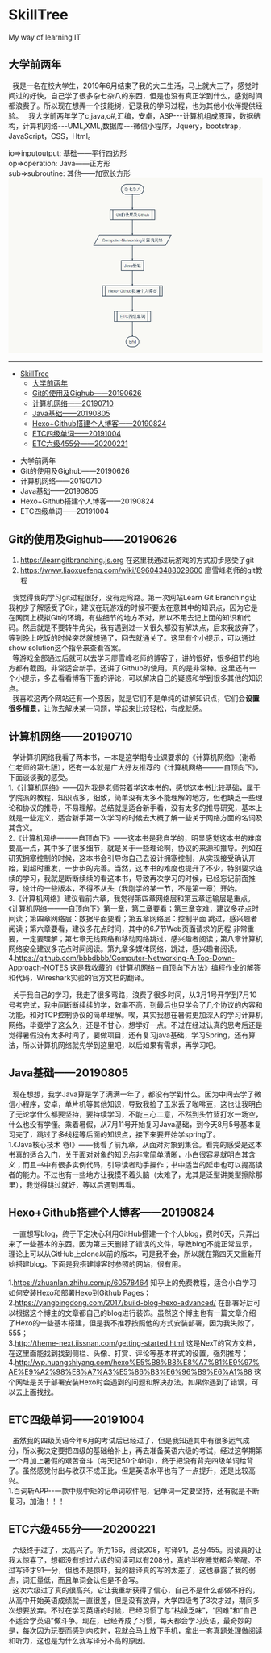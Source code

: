 ﻿# SkillTree

My way of learning IT
## 大学前两年
&nbsp;&nbsp;我是一名在校大学生，2019年6月结束了我的大二生活，马上就大三了，感觉时间过的好快，自己学了很多杂七杂八的东西，但是也没有真正学到什么，感觉时间都浪费了。所以现在想弄一个技能树，记录我的学习过程，也为其他小伙伴提供经验。
&nbsp;&nbsp;我大学前两年学了c,java,c#,汇编，安卓，ASP---计算机组成原理，数据结构，计算机网络---UML,XML,数据库---微信小程序，Jquery，bootstrap，JavaScript，CSS，Html。

io=>inputoutput: 基础——平行四边形<br/>
op=>operation: Java——正方形<br/>
sub=>subroutine: 其他——加宽长方形<br/>
![avatar](https://github.com/bbbdbbb/SkillTree/blob/master/img/st20191004_add_CET4.jpg)

---
   * [SkillTree]()
      * [大学前两年]()
      * [Git的使用及Gighub——20190626]()
      * [计算机网络——20190710]()
      * [Java基础——20190805]()
      * [Hexo+Github搭建个人博客——20190824]()
      * [ETC四级单词——20191004](ETC四级单词-20191004)
      * [ETC六级455分——20200221](ETC六级455份20200221) 

 - 大学前两年
 - Git的使用及Gighub——20190626
 - 计算机网络——20190710
 - Java基础——20190805
 - Hexo+Github搭建个人博客——20190824
 - ETC四级单词——20191004
    
 

## Git的使用及Gighub——20190626
 1. https://learngitbranching.js.org  在这里我通过玩游戏的方式初步感受了git
 2. https://www.liaoxuefeng.com/wiki/896043488029600 廖雪峰老师的git教程

&nbsp;&nbsp;我觉得我的学习git过程很好，没有走弯路。第一次网站Learn Git Branching让我初步了解感受了Git，建议在玩游戏的时候不要太在意其中的知识点，因为它是在网页上模拟Git的环境，有些细节的地方不对，所以不用去记上面的知识和代码。然后就是不要转牛角尖，我有遇到过一关很久都没有解决点，后来我放弃了。等到晚上吃饭的时候突然就想通了，回去就通关了。这里有个小提示，可以通过show solution这个指令来查看答案。<br/>
&nbsp;&nbsp;等游戏全部通过后就可以去学习廖雪峰老师的博客了，讲的很好，很多细节的地方都有截图，非常适合新手，还讲了Github的使用，真的是非常棒。这里还有一个小提示，多去看看博客下面的评论，可以解决自己的疑惑和学到很多其他的知识点。<br/>
&nbsp;&nbsp;我喜欢这两个网站还有一个原因，就是它们不是单纯的讲解知识点，它们会**设置很多情景**，让你去解决某一问题，学起来比较轻松，有成就感。

## 计算机网络——20190710
&nbsp;&nbsp;学计算机网络我看了两本书，一本是这学期专业课要求的《计算机网络》（谢希仁老师的第七版），还有一本就是广大好友推荐的《计算机网络———自顶向下》，下面谈谈我的感受。<br/>
1.《计算机网络》——因为我是老师带着学这本书的，感觉这本书比较基础，属于学院派的教程，知识点多，细致，简单没有太多不能理解的地方，但也缺乏一些理论和协议的推导，不易理解。总结就是适合新手看，没有太多的推导研究，基本上就是一些定义，适合新手第一次学习的时候去大概了解一些关于网络方面的名词及其含义。<br/>
2.《计算机网络———自顶向下》——这本书是我自学的，明显感觉这本书的难度要高一点，其中多了很多细节，就是关于一些理论啊，协议的来源和推导。列如在研究拥塞控制的时候，这本书会引导你自己去设计拥塞控制，从实现接受确认开始，到超时重发，一步步的完善。当然，这本书的难度也提升了不少，特别要求连续的学习，我就是断断续续的看这本书，导致再次学习的时候，已经忘记前面推导，设计的一些版本，不得不从头（我刚学的某一节，不是第一章）开始。<br/>
3.《计算机网络》建议看前六章，我觉得第四章网络层和第五章运输层是重点。《计算机网络———自顶向下》第一章，第二章要看；第三章变难，建议多花点时间读；第四章网络层：数据平面要看；第五章网络层：控制平面 跳过，感兴趣者阅读；第六章要看，建议多花点时间，其中的6.7节Web页面请求的历程 非常重要，一定要理解；第七章无线网络和移动网络跳过，感兴趣者阅读；第八章计算机网络安全建议多花点时间阅读。第九章多媒体网络，跳过，感兴趣者阅读。<br/>
4.https://github.com/bbbdbbb/Computer-Networking-A-Top-Down-Approach-NOTES  这是我收藏的《计算机网络－自顶向下方法》编程作业的解答和代码，Wireshark实验的官方文档的翻译。<br/>

&nbsp;&nbsp;关于我自己的学习，我走了很多弯路，浪费了很多时间，从3月1号开学到7月10号考完试，我中间断断续续的学，效率不高，到最后也只学会了几个协议的内容和功能，和对TCP控制协议的简单理解。唉，其实我想在暑假更加深入的学习计算机网络，毕竟学了这么久，还是不甘心，想学好一点。不过在经过认真的思考后还是觉得暑假没有太多时间了，要做项目，还有复习java基础，学习Spring，还有算法，所以计算机网络就先学到这里吧，以后如果有需求，再学习吧。<br/>

## Java基础——20190805
&nbsp;&nbsp;现在想想，我学Java算是学了满满一年了，都没有学到什么。因为中间去学了微信小程序，安卓，单片机等其他知识，导致我捡了玉米丢了咖啡豆，这也让我明白了无论学什么都要坚持，要持续学习，不能三心二意，不然到头竹篮打水一场空，什么也没有学懂。乘着暑假，从7月11号开始复习Java基础，到今天8月5号基本复习完了，跳过了多线程等后面的知识点，接下来要开始学spring了。<br/>
1.《Java核心技术 卷Ⅰ》——我看了前九章，从面对对象到集合。看完的感受是这本书真的适合入门，关于面对对象的知识点非常简单清晰，小白很容易就明白其含义；而且书中有很多实例代码，引导读者动手操作；书中适当的延申也可以提高读者的能力。不过也有一些地方让我摸不着头脑（太难了，尤其是泛型讲类型擦除那里），我觉得跳过就好，等以后遇到再看。

## Hexo+Github搭建个人博客——20190824
&nbsp;&nbsp;一直想写blog，终于下定决心利用GitHub搭建一个个人blog，费时6天，只弄出来了一些基本的东西。因为第三天删除了错误的文件，导致blog不能正常显示，理论上可以从GitHub上clone以前的版本，可是我不会，所以就在第四天又重新开始搭建blog。下面是我搭建博客时参照的网站，很有用。<br/><br/>
1.https://zhuanlan.zhihu.com/p/60578464 知乎上的免费教程，适合小白学习如何安装Hexo和部署Hexo到Github Pages；<br/>
2.https://yangbingdong.com/2017/build-blog-hexo-advanced/ 在部署好后可以根据这个博主的文章都自己的blog进行装饰。虽然这个博主也有一篇文章介绍了Hexo的一些基本搭建，但是我不推荐按照他的方式安装部署，因为我失败了，555；<br/>
3.http://theme-next.iissnan.com/getting-started.html 这是NexT的官方文档，在这里面能找到找到侧栏、头像、打赏、评论等基本样式的设置，强烈推荐；
4.http://wp.huangshiyang.com/hexo%E5%B8%B8%E8%A7%81%E9%97%AE%E9%A2%98%E8%A7%A3%E5%86%B3%E6%96%B9%E6%A1%88 这个网址是关于部署安装Hexo时会遇到的问题和解决办法，如果你遇到了错误，可以去上面找找。<br/>

## ETC四级单词——20191004
&nbsp;&nbsp;虽然我的四级英语今年6月的考试后已经过了，但是我知道其中有很多运气成分，所以我决定要把四级的基础给补上，再去准备英语六级的考试，经过这学期第一个月加上暑假的艰苦奋斗（每天记50个单词），终于把没有背完四级单词给背了。虽然感觉付出与收获不成正比，但是英语水平也有了一点提升，还是比较高兴。<br/>
1.百词斩APP--一款中规中矩的记单词软件吧，记单词一定要坚持，还有就是不断复习，加油！！！

## ETC六级455分——20200221
&nbsp;&nbsp;六级终于过了，太高兴了。听力156，阅读208，写译91，总分455。阅读真的让我太惊喜了，想都没有想过六级的阅读可以有208分，真的半夜睡觉都会笑醒。不过写译才91一分，但也不是惊吓，我的翻译真的写的太差了，这也暴露了我的弱点，词汇量低，而且单词会认但是不会写。<br/>
&nbsp;&nbsp;这次六级过了真的很高兴，它让我重新获得了信心，自己不是什么都做不好的，从高中开始英语成绩就一直很差，但是没有放弃，大学四级考了3次才过，期间多次想要放弃。不过在学习英语的时候，已经习惯了与“枯燥乏味”，“困难”和“自己不适合学英语”做斗争。现在，已经养成了习惯，每天都会学习英语，最奇妙的是，每次因为玩耍而感到内疚时，我就会马上放下手机，拿出一套真题处理做阅读和听力，这也是为什么我写译分不高的原因。
